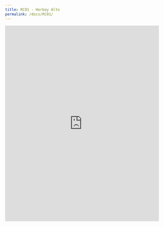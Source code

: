 ```yaml
---
title: RC01 - Herbay Alto
permalink: /docs/RC01/
---
```


<iframe width="100%" height="640" allowfullscreen style="border-style:none;" src="https://cavep.gitlab.io/cavep-undc-hosting/sites/RC01/app-files/"></iframe>


